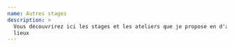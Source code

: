 ```yaml
---
name: Autres stages
description: >
  Vous découvrirez ici les stages et les ateliers que je propose en d'autres
  lieux
---
```


